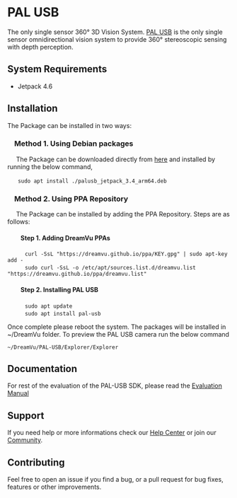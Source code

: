 # PAL USB
The only single sensor 360° 3D Vision System. [PAL USB](https://dreamvu.com/pal-usb/) is the only single sensor omnidirectional vision system to provide 360° stereoscopic sensing with depth perception. 

## System Requirements
* Jetpack 4.6

## Installation

The Package can be installed in two ways:

### &nbsp;&nbsp;&nbsp;&nbsp;Method 1. Using Debian packages

&nbsp;&nbsp;&nbsp;&nbsp;&nbsp;The Package can be downloaded directly from [here](https://github.com/DreamVu/ppa/raw/main/palusb/palusb_3.4_arm64.deb) and installed by running the below command,
    
&nbsp;&nbsp;&nbsp;&nbsp;&nbsp;  `sudo apt install ./palusb_jetpack_3.4_arm64.deb`
    
### &nbsp;&nbsp;&nbsp;&nbsp;Method 2. Using PPA Repository

&nbsp;&nbsp;&nbsp;&nbsp;&nbsp;The Package can be installed by adding the PPA Repository. Steps are as follows:

#### &nbsp;&nbsp;&nbsp;&nbsp;&nbsp;&nbsp;&nbsp;&nbsp;&nbsp;Step 1. Adding DreamVu PPAs
&nbsp;&nbsp;&nbsp;&nbsp;&nbsp;&nbsp;&nbsp;&nbsp;&nbsp; `curl -SsL "https://dreamvu.github.io/ppa/KEY.gpg" | sudo apt-key add -`  
&nbsp;&nbsp;&nbsp;&nbsp;&nbsp;&nbsp;&nbsp;&nbsp;&nbsp; `sudo curl -SsL -o /etc/apt/sources.list.d/dreamvu.list "https://dreamvu.github.io/ppa/dreamvu.list"`
    
#### &nbsp;&nbsp;&nbsp;&nbsp;&nbsp;&nbsp;&nbsp;&nbsp;&nbsp;Step 2. Installing PAL USB
&nbsp;&nbsp;&nbsp;&nbsp;&nbsp;&nbsp;&nbsp;&nbsp;&nbsp; `sudo apt update`  
&nbsp;&nbsp;&nbsp;&nbsp;&nbsp;&nbsp;&nbsp;&nbsp;&nbsp; `sudo apt install pal-usb`

Once complete please reboot the system. The packages will be installed in \~/DreamVu folder. To preview the PAL USB camera run the below command 
    
`~/DreamVu/PAL-USB/Explorer/Explorer`

## Documentation 
For rest of the evaluation of the PAL-USB SDK, please read the [Evaluation Manual](https://docs.google.com/document/d/e/2PACX-1vT3rc_7S621PJHJ6QuV-rR2CyXbMvPBZztaDoiPnkT_g18Gz327OOA91pf11JMkqIeK0smel81rNbNg/pub)

## Support 
If you need help or more informations check our [Help Center](https://support.dreamvu.com/portal/en/home) or join our [Community](https://support.dreamvu.com/portal/en/community/dreamvu-inc). 

## Contributing
Feel free to open an issue if you find a bug, or a pull request for bug fixes, features or other improvements.
